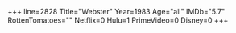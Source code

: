 +++
line=2828
Title="Webster"
Year=1983
Age="all"
IMDb="5.7"
RottenTomatoes=""
Netflix=0
Hulu=1
PrimeVideo=0
Disney=0
+++

